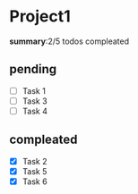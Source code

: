 
# Project1

**summary**:2/5 todos compleated 

## pending

- [ ] Task 1
- [ ] Task 3 
- [ ] Task 4

## compleated

- [x] Task 2
- [x] Task 5
- [x] Task 6
